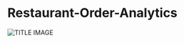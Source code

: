 # Restaurant-Order-Analytics

![TITLE IMAGE](https://miro.medium.com/v2/resize:fit:1100/format:webp/1*2gu6C44mv7JlantW3iKfyQ.png)
